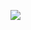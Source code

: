 ![](https://github.com/PcJunioor/Projeto-Campo-Minado-Console/blob/master/TelaInicialCampoMinado.PNG)
